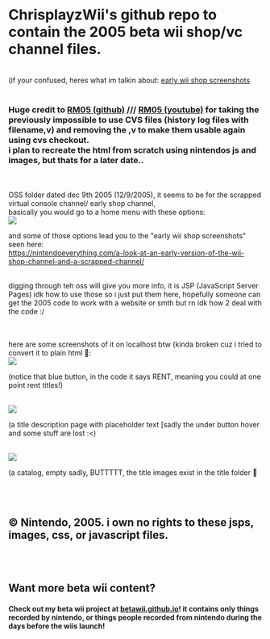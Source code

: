 # ChrisplayzWii's github repo to contain the 2005 beta wii shop/vc channel files.
<br>
(if your confused, heres what im talkin about: <a target="_blank" href="https://nintendoeverything.com/a-look-at-an-early-version-of-the-wii-shop-channel-and-a-scrapped-channel/">early wii shop screenshots</a>
<br><br>
<h3>Huge credit to <a href="https://github.com/MrRM05">RM05 (github)</a> /// <a href="https://www.youtube.com/@Mr_RM05">RM05 (youtube)</a>  for taking the previously impossible to use CVS files (history log files with filename,v) and removing the ,v to make them usable again using cvs checkout. <br> i plan to recreate the html from scratch using nintendos js and images, but thats for a later date..</h3>
<br><br>
OSS folder dated dec 9th 2005 (12/9/2005), it seems to be for the scrapped virtual console channel/ early shop channel, <br> basically you would go to a home menu with these options:<br>
<img src="https://github.com/user-attachments/assets/9e9fd939-694b-4c5d-8734-348e6ba972d4"><br>

and some of those options lead you to the "early wii shop screenshots" seen here:<Br>
https://nintendoeverything.com/a-look-at-an-early-version-of-the-wii-shop-channel-and-a-scrapped-channel/
<br><br>
<p>digging through teh oss will give you more info, it is JSP (JavaScript Server Pages) idk how to use those so i just put them here, hopefully someone can get the 2005 code to work with a website or smth but rn idk how 2 deal with the code :/</p>
<br><br>
here are some screenshots of it on localhost btw (kinda broken cuz i tried to convert it to plain html 🦆:<br>
<img src="https://github.com/user-attachments/assets/c0a609d4-e765-4e4f-b3d6-cb7e3d825f7b"><br>
<p>(notice that blue button, in the code it says RENT, meaning you could at one point rent titles!)</p>
<Br><img src="https://github.com/user-attachments/assets/9bb39767-58b4-4936-8bd5-4e31806fc19e"><br>
<p>(a title description page with placeholder text [sadly the under button hover and some stuff are lost :<)</p>
<Br><img src="https://github.com/user-attachments/assets/09d49aca-57d3-4569-9611-4aebdb191d5d"><br>
<p>(a catalog, empty sadly, BUTTTTT, the title images exist in the title folder 🫢</p>
<Br><br>

<h2>&copy; Nintendo, 2005. i own no rights to these jsps, images, css, or javascript files.</h2>

<br><br>
<h2>Want more beta wii content?</h2>
<h4>Check out my beta wii project at <a href="https://betawii.github.io">betawii.github.io</a>! it contains only things recorded by nintendo, or things people recorded from nintendo during the days before the wiis launch!</h4>
